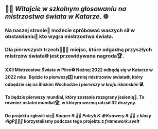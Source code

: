 ## 🤦‍♂️ _Witajcie w szkolnym głosowaniu na mistrzostwa świata w Katarze._ 🌐
### Na naszej stronie📄 możecie spróbować waszych sił w obstawianiu🎰 kto wygra mistrzostwa świata.
### Dla pierwszych trzech🥇🥈🥉 miejsc, które odgadną przyszłych mistrzów świata🌐 jest przewidywana nagroda🏆. 

#### XXII Mistrzostwa Świata w Piłce⚽ Nożnej 2022 odbędą się w Katarze w 2022 roku. Będzie to pierwszy1️⃣ turniej mistrzostw świata🌐, który odbędzie się na Bliskim Wschodzie i _pierwszy w kraju islamskim💣_.
#### To będzie pierwszy mundial, który zostanie rozegrany jesienią🧣. To również ostatni mundial🏆, w którym wezmą udział 32 drużyny.


#### Do projektu zgłosili się🧐 _Kacper R.👦🏻 Patryk K.🤓 Ksawery B.👦🏻 z klasy 4igP👨🏻‍🎓_ korzystalismy podczas tego projektu z _framework:svelt_

